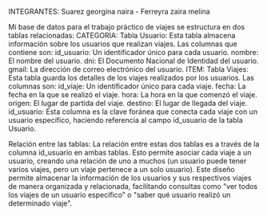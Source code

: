 INTEGRANTES: Suarez georgina naira -  Ferreyra zaira melina

Mi base de datos para el trabajo práctico de viajes se estructura en dos tablas relacionadas:
CATEGORIA:
Tabla Usuario: Esta tabla almacena información sobre los usuarios que realizan viajes. Las columnas que contiene son:
id_usuario: Un identificador único para cada usuario.
nombre: El nombre del usuario.
dni: El Documento Nacional de Identidad del usuario.
gmail: La dirección de correo electrónico del usuario.
ITEM:
Tabla Viajes: Esta tabla guarda los detalles de los viajes realizados por los usuarios. Las columnas son:
id_viaje: Un identificador único para cada viaje.
fecha: La fecha en la que se realizó el viaje.
hora: La hora en la que comenzó el viaje.
origen: El lugar de partida del viaje.
destino: El lugar de llegada del viaje.
id_usuario: Esta columna es la clave foránea que conecta cada viaje con un usuario específico, haciendo referencia al campo id_usuario de la tabla Usuario.

Relación entre las tablas:
La relación entre estas dos tablas es a través de la columna id_usuario en ambas tablas. Esto permite asociar cada viaje a un usuario, creando una relación de uno a muchos (un usuario puede tener varios viajes, pero un viaje pertenece a un solo usuario).
Este diseño permite almacenar la información de los usuarios y sus respectivos viajes de manera organizada y relacionada, facilitando consultas como "ver todos los viajes de un usuario específico" o "saber qué usuario realizó un determinado viaje".
